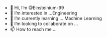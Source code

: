- 👋 Hi, I’m @Einsteinium-99
- 👀 I’m interested in ...Engineering
- 🌱 I’m currently learning ... Machine Learning
- 💞️ I’m looking to collaborate on ...
- 📫 How to reach me ...

<!---
Einsteinium-99/Einsteinium-99 is a ✨ special ✨ repository because its `README.md` (this file) appears on your GitHub profile.
You can click the Preview link to take a look at your changes.
--->
